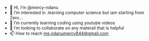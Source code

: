 - 👋 Hi, I’m @mercy-ndanu
- 👀 I’m interested in .learning computer science but iam  starting from Zero...
- 🌱 I’m currently learning coding using youtube videos
- 💞️ I’m looking to collaborate on any materail that is helpful
- 📫 How to reach me.ndanumercy844@gmail.com

<!---
mercy-ndanu/mercy-ndanu is a ✨ special ✨ repository because its `README.md` (this file) appears on your GitHub profile.
You can click the Preview link to take a look at your changes.
--->
